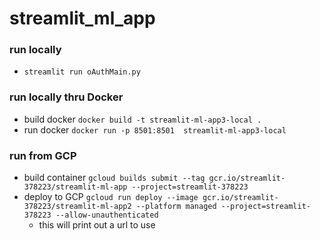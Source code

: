 # streamlit_ml_app

### run locally
- `streamlit run oAuthMain.py`

### run locally thru Docker
- build docker `docker build -t streamlit-ml-app3-local .`
- run docker `docker run -p 8501:8501  streamlit-ml-app3-local`


### run from GCP
- build container `gcloud builds submit --tag gcr.io/streamlit-378223/streamlit-ml-app --project=streamlit-378223`
- deploy to GCP `gcloud run deploy --image gcr.io/streamlit-378223/streamlit-ml-app2 --platform managed --project=streamlit-378223 --allow-unauthenticated`
	- this will print out a url to use

